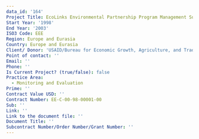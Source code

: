 ```yaml
---
data_id: '164'
Project Title: EcoLinks Environmental Partnership Program Management Support
Start Year: '1998'
End Year: '2003'
ISO3 Code: EEE
Region: Europe and Eurasia
Country: Europe and Eurasia
Client/ Donor: 'USAID/Bureau for Economic Growth, Agriculture, and Trade'
Point of contact: ''
Email: ''
Phone: ''
Is Current Project? (true/false): false
Practice Area:
  - Monitoring and Evaluation
Prime: ''
Contract Value USD: ''
Contract Number: EE-C-00-98-00001-00
Sub: ''
Link: ''
Link to the document file: ''
Document Title: ''
Subcontract Number/Order Number/Grant Number: ''
---
```


